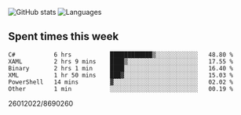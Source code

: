 ![GitHub stats](https://github-readme-stats.vercel.app/api?username=emipa606&theme=github_dark&show_icons=true) 
![Languages](https://github-readme-stats.vercel.app/api/top-langs/?username=emipa606&theme=github_dark&layout=compact)

## Spent times this week
<!--START_SECTION:waka-->

```text
C#           6 hrs           ████████████▒░░░░░░░░░░░░   48.80 %
XAML         2 hrs 9 mins    ████▒░░░░░░░░░░░░░░░░░░░░   17.55 %
Binary       2 hrs 1 min     ████░░░░░░░░░░░░░░░░░░░░░   16.40 %
XML          1 hr 50 mins    ███▓░░░░░░░░░░░░░░░░░░░░░   15.03 %
PowerShell   14 mins         ▓░░░░░░░░░░░░░░░░░░░░░░░░   02.02 %
Other        1 min           ░░░░░░░░░░░░░░░░░░░░░░░░░   00.19 %
```

<!--END_SECTION:waka-->


26012022/8690260
